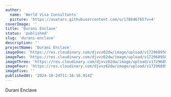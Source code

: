 ```yaml
---
author:
  name: 'World Visa Consultants'
  picture: 'https://avatars.githubusercontent.com/u/178646765?v=4'
coverImage: ''
title: 'Durani Enclave'
status: 'published'
slug: 'durani-enclave'
description: ''
projectName: 'Durani Enclave'
imageOne: 'https://res.cloudinary.com/djvvz62dw/image/upload/v1729689501/greywall/projects/Durani%20Enclave/image1_iayzkm.webp'
imageTwo: 'https://res.cloudinary.com/djvvz62dw/image/upload/v1729689503/greywall/projects/Durani%20Enclave/image2_frz5et.webp'
imageThree: 'https://res.cloudinary.com/djvvz62dw/image/upload/v1729689504/greywall/projects/Durani%20Enclave/image4_qfvgly.webp'
imageFour: 'https://res.cloudinary.com/djvvz62dw/image/upload/v1729689502/greywall/projects/Durani%20Enclave/image3_apd0vt.webp'
imageFive: ''
publishedAt: '2024-10-24T11:16:16.914Z'
---
```


Durani Enclave